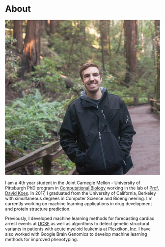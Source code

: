 <br>

# About
![myface](/images/headshot.jpg)

<!-- <br style="margin-top: 1px; display: block; margin: 5px 0;"> -->
<!-- <hr style="height:4pt; visibility:hidden;" /> -->
I am a 4th year student in the Joint Carnegie Mellon - University of Pittsburgh PhD program in [Computational Biology](http://www.compbio.cmu.edu/) working in the lab of [Prof. David Koes](http://www.pitt.edu/~dkoes/). In 2017, I graduated from the University of California, Berkeley with simultaneous degrees in Computer Science and Bioengineering. I'm currently working on machine learning applications in drug development and protein structure prediction.

Previously, I developed machine learning methods for forecasting cardiac arrest events at [UCSF](https://hulab.ucsf.edu/) as well as algorithms to detect genetic structural variants in patients with acute myeloid leukemia at [Plexxikon, Inc.](http://www.plexxikon.com) I have also worked with Google Brain Genomics to develop machine learning methods for improved phenotyping.






